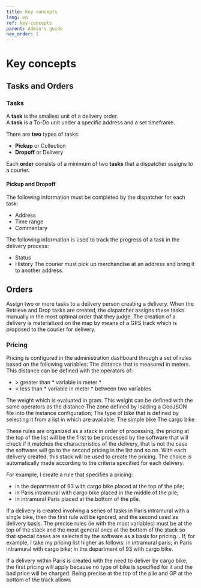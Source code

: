```yaml
---
title: Key concepts
lang: en
ref: key-concepts
parent: Admin's guide
nav_order: 1
---
```


# Key concepts

## Tasks and Orders

### Tasks
A **task** is the smallest unit of a delivery order.\
A **task** is a To-Do unit under a specific address and a set timeframe.

There are **two** types of tasks:
- **Pickup** or Collection
- **Dropoff** or Delivery

Each **order** consists of a minimum of two **tasks** that a dispatcher assigns to a courier.

#### Pickup and Dropoff

The following information must be completed by the dispatcher for each task:
- Address
- Time range 
- Commentary

The following information is used to track the progress of a task in the delivery process:

- Status
- History
The courier must pick up merchandise at an address and bring it to another address. 

## Orders

Assign two or more tasks to a delivery person creating a delivery. When the Retrieve and Drop tasks are created, the dispatcher assigns these tasks manually in the most optimal order that they judge. The creation of a delivery is materialized on the map by means of a GPS track which is proposed to the courier for delivery.

### Pricing

Pricing is configured in the administration dashboard through a set of rules based on the following variables:
The distance that is measured in meters. This distance can be defined with the operators of:
- &gt; greater than * variable in meter *
- &lt; less than * variable in meter *
between two variables

The weight which is evaluated in gram. This weight can be defined with the same operators as the distance
The zone defined by loading a GeoJSON file into the instance configuration;
The type of bike that is defined by selecting it from a list in which are available:
The simple bike
The cargo bike

These rules are organized as a stack in order of processing, the pricing at the top of the list will be the first to be processed by the software that will check if it matches the characteristics of the delivery, that is not the case the software will go to the second pricing in the list and so on. With each delivery created, this stack will be used to create the pricing. The choice is automatically made according to the criteria specified for each delivery.

For example, I create a rule that specifies a pricing:
- in the department of 93 with cargo bike placed at the top of the pile;
- in Paris intramural with cargo bike placed in the middle of the pile;
- in intramural Paris placed at the bottom of the pile.

If a delivery is created involving a series of tasks in Paris intramural with a single bike, then the first rule will be ignored, and the second used as delivery basis. The precise rules (ie with the most variables) must be at the top of the stack and the most general ones at the bottom of the stack so that special cases are selected by the software as a basis for pricing. . If, for example, I take my pricing list higher as follows:
in intramural paris;
in Paris intramural with cargo bike;
in the department of 93 with cargo bike.

If a delivery within Paris is created with the need to deliver by cargo bike, the first pricing will apply because no type of bike is specified for it and the bad price will be charged. Being precise at the top of the pile and GP at the bottom of the track allows
